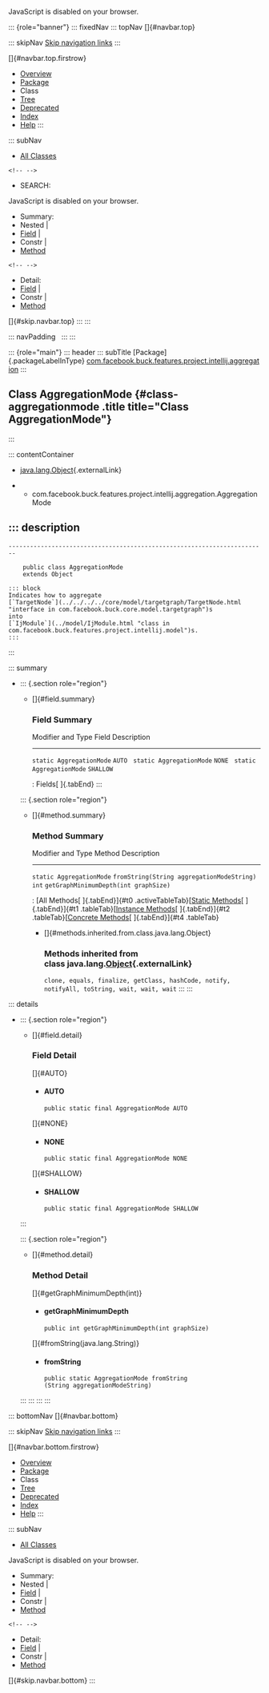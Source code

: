 <div>

JavaScript is disabled on your browser.

</div>

::: {role="banner"}
::: fixedNav
::: topNav
[]{#navbar.top}

::: skipNav
[Skip navigation links](#skip.navbar.top "Skip navigation links")
:::

[]{#navbar.top.firstrow}

-   [Overview](../../../../../../../index.html)
-   [Package](package-summary.html)
-   Class
-   [Tree](package-tree.html)
-   [Deprecated](../../../../../../../deprecated-list.html)
-   [Index](../../../../../../../index-all.html)
-   [Help](../../../../../../../help-doc.html)
:::

::: subNav
-   [All Classes](../../../../../../../allclasses.html)

```{=html}
<!-- -->
```
-   SEARCH:

<div>

<div>

JavaScript is disabled on your browser.

</div>

</div>

<div>

-   Summary: 
-   Nested \| 
-   [Field](#field.summary) \| 
-   Constr \| 
-   [Method](#method.summary)

```{=html}
<!-- -->
```
-   Detail: 
-   [Field](#field.detail) \| 
-   Constr \| 
-   [Method](#method.detail)

</div>

[]{#skip.navbar.top}
:::
:::

::: navPadding
 
:::
:::

::: {role="main"}
::: header
::: subTitle
[Package]{.packageLabelInType} [com.facebook.buck.features.project.intellij.aggregation](package-summary.html)
:::

## Class AggregationMode {#class-aggregationmode .title title="Class AggregationMode"}
:::

::: contentContainer
-   [java.lang.Object](http://docs.oracle.com/javase/7/docs/api/java/lang/Object.html?is-external=true "class or interface in java.lang"){.externalLink}

-   -   com.facebook.buck.features.project.intellij.aggregation.AggregationMode

::: description
-   

    ------------------------------------------------------------------------

        public class AggregationMode
        extends Object

    ::: block
    Indicates how to aggregate
    [`TargetNode`](../../../../core/model/targetgraph/TargetNode.html "interface in com.facebook.buck.core.model.targetgraph")s
    into
    [`IjModule`](../model/IjModule.html "class in com.facebook.buck.features.project.intellij.model")s.
    :::
:::

::: summary
-   ::: {.section role="region"}
    -   []{#field.summary}

        ### Field Summary

          Modifier and Type          Field       Description
          -------------------------- ----------- -------------
          `static AggregationMode`   `AUTO`       
          `static AggregationMode`   `NONE`       
          `static AggregationMode`   `SHALLOW`    

          : Fields[ ]{.tabEnd}
    :::

    ::: {.section role="region"}
    -   []{#method.summary}

        ### Method Summary

          Modifier and Type          Method                                       Description
          -------------------------- -------------------------------------------- -------------
          `static AggregationMode`   `fromString​(String aggregationModeString)`    
          `int`                      `getGraphMinimumDepth​(int graphSize)`         

          : [All Methods[ ]{.tabEnd}]{#t0 .activeTableTab}[[Static
          Methods](javascript:show(1);)[ ]{.tabEnd}]{#t1
          .tableTab}[[Instance
          Methods](javascript:show(2);)[ ]{.tabEnd}]{#t2
          .tableTab}[[Concrete
          Methods](javascript:show(8);)[ ]{.tabEnd}]{#t4 .tableTab}

        -   []{#methods.inherited.from.class.java.lang.Object}

            ### Methods inherited from class java.lang.[Object](http://docs.oracle.com/javase/7/docs/api/java/lang/Object.html?is-external=true "class or interface in java.lang"){.externalLink}

            `clone, equals, finalize, getClass, hashCode, notify, notifyAll, toString, wait, wait, wait`
    :::
:::

::: details
-   ::: {.section role="region"}
    -   []{#field.detail}

        ### Field Detail

        []{#AUTO}

        -   #### AUTO

                public static final AggregationMode AUTO

        []{#NONE}

        -   #### NONE

                public static final AggregationMode NONE

        []{#SHALLOW}

        -   #### SHALLOW

                public static final AggregationMode SHALLOW
    :::

    ::: {.section role="region"}
    -   []{#method.detail}

        ### Method Detail

        []{#getGraphMinimumDepth(int)}

        -   #### getGraphMinimumDepth

            ``` methodSignature
            public int getGraphMinimumDepth​(int graphSize)
            ```

        []{#fromString(java.lang.String)}

        -   #### fromString

            ``` methodSignature
            public static AggregationMode fromString​(String aggregationModeString)
            ```
    :::
:::
:::
:::

::: bottomNav
[]{#navbar.bottom}

::: skipNav
[Skip navigation links](#skip.navbar.bottom "Skip navigation links")
:::

[]{#navbar.bottom.firstrow}

-   [Overview](../../../../../../../index.html)
-   [Package](package-summary.html)
-   Class
-   [Tree](package-tree.html)
-   [Deprecated](../../../../../../../deprecated-list.html)
-   [Index](../../../../../../../index-all.html)
-   [Help](../../../../../../../help-doc.html)
:::

::: subNav
-   [All Classes](../../../../../../../allclasses.html)

<div>

<div>

JavaScript is disabled on your browser.

</div>

</div>

<div>

-   Summary: 
-   Nested \| 
-   [Field](#field.summary) \| 
-   Constr \| 
-   [Method](#method.summary)

```{=html}
<!-- -->
```
-   Detail: 
-   [Field](#field.detail) \| 
-   Constr \| 
-   [Method](#method.detail)

</div>

[]{#skip.navbar.bottom}
:::
